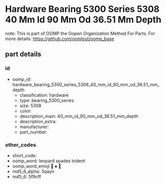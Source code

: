 # Hardware Bearing 5300 Series 5308 40 Mm Id 90 Mm Od 36.51 Mm Depth  

note: This is part of OOMP the Oopen Organization Method For Parts. For more details: https://github.com/oomlout/oomp_base

##  part details





### id
* oomp_id: hardware_bearing_5300_series_5308_40_mm_id_90_mm_od_36.51_mm_depth
  * classification: hardware
  * type: bearing_5300_series
  * size: 5308
  * color: 
  * description_main: 40_mm_id_90_mm_od_36.51_mm_depth
  * description_extra: 
  * manufacturer: 
  * part_number: 

### other_codes
* short_code: 
* oomp_word: leopard spades trident
* oomp_word_emoji :leopard: :spades: :trident:
* md5_6_alpha: 3qayn
* md5_6: 5f9cff